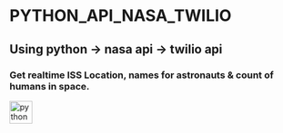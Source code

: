 # PYTHON_API_NASA_TWILIO

## Using python -> nasa api -> twilio api

### Get realtime ISS Location, names for astronauts & count of humans in space. 
<p align="left">
<img src="https://cdn3.iconfinder.com/data/icons/logos-and-brands-adobe/512/267_Python-512.png" alt="python" width="40" height="40"/> 
</p>
